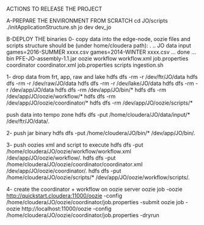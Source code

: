 ACTIONS TO RELEASE THE PROJECT

A-PREPARE THE ENVIRONMENT FROM SCRATCH
cd JO/scripts
./initApplicationStructure.sh jo dev dev_jo

B-DEPLOY THE binaries
0- copy data into the edge-node, oozie files and scripts
structure should be (under home/cloudera path):
  .
  ..
  JO
    data
        input
            games=2016-SUMMER
                xxxx.csv
            games=2014-WINTER
                xxxx.csv
            ...
        done
            ...
    bin
        PFE-JO-assembly-1.1.jar
    oozie
         workflow
            workflow.xml
            job.properties
         coordinator
            coordinator.xml
            job.properties
         scripts
            ingestion.sh

1- drop data from frt, app, raw and lake
hdfs dfs -rm -r /dev/ftr/JO/data
hdfs dfs -rm -r /dev/raw/JO/data
hdfs dfs -rm -r /dev/lake/JO/data
hdfs dfs -rm -r /dev/app/JO/data
hdfs dfs -rm /dev/app/JO/bin/*
hdfs dfs -rm /dev/app/JO/oozie/workflow/*
hdfs dfs -rm /dev/app/JO/oozie/coordinator/*
hdfs dfs -rm /dev/app/JO/oozie/scripts/*

push data into tempo zone
hdfs dfs -put /home/cloudera/JO/data/input/* /dev/ftr/JO/data/.

2- push jar binary
hdfs dfs -put /home/cloudera/JO/bin/* /dev/app/JO/bin/.

3- push oozies xml and script to execute
hdfs dfs -put /home/cloudera/JO/oozie/workflow/workflow.xml /dev/app/JO/oozie/workflow/.
hdfs dfs -put /home/cloudera/JO/oozie/coordinator/coordinator.xml /dev/app/JO/oozie/coordinator/.
hdfs dfs -put /home/cloudera/JO/oozie/scripts/* /dev/app/JO/oozie/workflow/scripts/.

4- create the coordinator + workflow on oozie server
oozie job  -oozie http://quickstart.cloudera:11000/oozie -config /home/cloudera/JO/oozie/coordinator/job.properties -submit
oozie job -oozie http://localhost:11000/oozie -config /home/cloudera/JO/oozie/coordinator/job.properties -dryrun <job-id>
